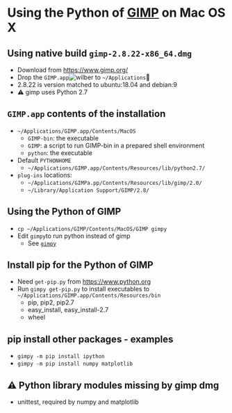 # Using the Python of [GIMP](https://www.gimp.org) on Mac OS X

## Using native build `gimp-2.8.22-x86_64.dmg`
- Download from https://www.gimp.org/
- Drop the `GIMP.app`![wilber](https://www.gimp.org/images/wilber16.png)
  to `~/Applications`:file_folder:
- 2.8.22 is version matched to ubuntu:18.04 and debian:9
- :warning: gimp uses Python 2.7

## `GIMP.app` contents of the installation
- `~/Applications/GIMP.app/Contents/MacOS`
  - `GIMP-bin`: the executable
  - `GIMP`: a script to run GIMP-bin in a prepared shell environment
  - `python`: the executable
- Default `PYTHONHOME`
  - `~/Applications/GIMP.app/Contents/Resources/lib/python2.7/`
- `plug-ins` locations:
  - `~/Applications/GIMPa.pp/Contents/Resources/lib/gimp/2.0/`
  - `~/Library/Application Support/GIMP/2.8/`

## Using the Python of GIMP
- `cp ~/Applications/GIMP/Contents/MacOS/GIMP gimpy`
- Edit `gimpy`to run python instead of gimp
  - See [`gimpy`](gimpy)

## Install pip for the Python of GIMP
- Need `get-pip.py` from https://www.python.org
- Run `gimpy get-pip.py` to install executables to
  `~/Applications/GIMP.app/Contents/Resources/bin`
  - pip, pip2, pip2.7
  - easy_install, easy_install-2.7
  - wheel

## pip install other packages - examples
- `gimpy -m pip install ipython`
- `gimpy -m pip install numpy matplotlib`

## :warning: Python library modules missing by gimp dmg
- unittest, required by numpy and matplotlib
